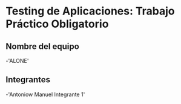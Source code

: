 # Testing de Aplicaciones: Trabajo Práctico Obligatorio

## Nombre del equipo
-'ALONE'

## Integrantes
-'Antoniow Manuel Integrante 1'